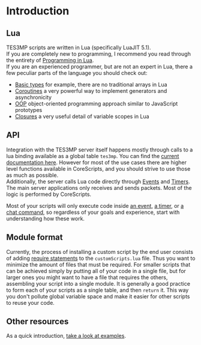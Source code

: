 Introduction
===
Lua
---
TES3MP scripts are written in Lua (specifically LuaJIT 5.1).  
If you are completely new to programming, I recommend you read through the entirety of [Programming in Lua](https://www.lua.org/pil/contents.html).  
If you are an experienced programmer, but are not an expert in Lua, there a few peculiar parts of the language you should check out:
* [Basic types](https://www.lua.org/pil/2.html) for example, there are no traditional arrays in Lua
* [Coroutines](https://www.lua.org/pil/9.html) a very powerful way to implement generators and asynchronicity
* [OOP](https://www.lua.org/pil/16.html) object-oriented programming approach similar to JavaScript prototypes
* [Closures](https://www.lua.org/pil/6.1.html) a very useful detail of variable scopes in Lua

API
---
Integration with the TES3MP server itself happens mostly through calls to a lua binding available as a global table `tes3mp`. You can find the [current documentation here](http://docs.tes3mp.com/en/latest/). However for most of the use cases there are higher level functions available in CoreScripts, and you should strive to use those as much as possible.  
Additionally, the server calls Lua code directly through [Events](EventHooks.md) and [Timers](Timers.md).  
The main server applications only receives and sends packets. Most of the logic is performed by CoreScripts.

Most of your scripts will only execute code inside [an event](EventHooks.md), [a timer](Timers.md), or [a chat command](ChatCommands.md), so regardless of your goals and experience, start with understanding how these work.

Module format
---
Currently, the process of installing a custom script by the end user consists of adding [require statements](https://www.lua.org/pil/8.1.html) to the `customScripts.lua` file.
Thus you want to minimize the amount of files that must be required. For smaller scripts that can be achieved simply by putting all of your code in a single file, but for larger ones you might want to have a file that requires the others, assembling your script into a single module.
It is generally a good practice to form each of your scripts as a single table, and then `return` it. This way you don't pollute global variable space and make it easier for other scripts to reuse your code.

Other resources
---
As a quick introduction, [take a look at examples](Examples.md).